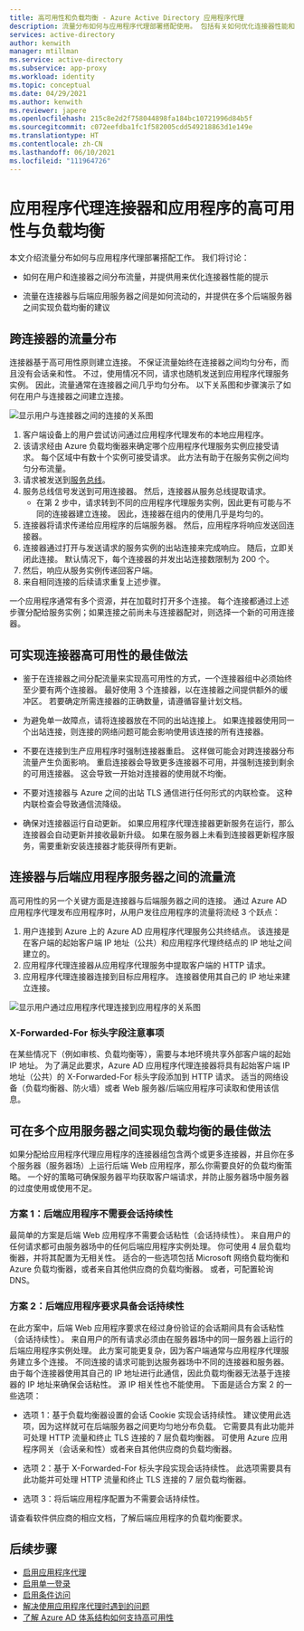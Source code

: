 ```yaml
---
title: 高可用性和负载均衡 - Azure Active Directory 应用程序代理
description: 流量分布如何与应用程序代理部署搭配使用。 包括有关如何优化连接器性能和对后端服务器使用负载均衡的提示。
services: active-directory
author: kenwith
manager: mtillman
ms.service: active-directory
ms.subservice: app-proxy
ms.workload: identity
ms.topic: conceptual
ms.date: 04/29/2021
ms.author: kenwith
ms.reviewer: japere
ms.openlocfilehash: 215c8e2d2f758044898fa184bc10721996d84b5f
ms.sourcegitcommit: c072eefdba1fc1f582005cdd549218863d1e149e
ms.translationtype: HT
ms.contentlocale: zh-CN
ms.lasthandoff: 06/10/2021
ms.locfileid: "111964726"
---
```

# <a name="high-availability-and-load-balancing-of-your-application-proxy-connectors-and-applications"></a>应用程序代理连接器和应用程序的高可用性与负载均衡

本文介绍流量分布如何与应用程序代理部署搭配工作。 我们将讨论：

- 如何在用户和连接器之间分布流量，并提供用来优化连接器性能的提示

- 流量在连接器与后端应用服务器之间是如何流动的，并提供在多个后端服务器之间实现负载均衡的建议

## <a name="traffic-distribution-across-connectors"></a>跨连接器的流量分布

连接器基于高可用性原则建立连接。 不保证流量始终在连接器之间均匀分布，而且没有会话亲和性。 不过，使用情况不同，请求也随机发送到应用程序代理服务实例。 因此，流量通常在连接器之间几乎均匀分布。 以下关系图和步骤演示了如何在用户与连接器之间建立连接。

![显示用户与连接器之间的连接的关系图](media/application-proxy-high-availability-load-balancing/application-proxy-connections.png)

1. 客户端设备上的用户尝试访问通过应用程序代理发布的本地应用程序。
2. 该请求经由 Azure 负载均衡器来确定哪个应用程序代理服务实例应接受请求。 每个区域中有数十个实例可接受请求。 此方法有助于在服务实例之间均匀分布流量。
3. 请求被发送到[服务总线](../../service-bus-messaging/index.yml)。
4. 服务总线信号发送到可用连接器。 然后，连接器从服务总线提取请求。
   - 在第 2 步中，请求转到不同的应用程序代理服务实例，因此更有可能与不同的连接器建立连接。 因此，连接器在组内的使用几乎是均匀的。
5. 连接器将请求传递给应用程序的后端服务器。 然后，应用程序将响应发送回连接器。
6. 连接器通过打开与发送请求的服务实例的出站连接来完成响应。 随后，立即关闭此连接。 默认情况下，每个连接器的并发出站连接数限制为 200 个。
7. 然后，响应从服务实例传递回客户端。
8. 来自相同连接的后续请求重复上述步骤。

一个应用程序通常有多个资源，并在加载时打开多个连接。 每个连接都通过上述步骤分配给服务实例；如果连接之前尚未与连接器配对，则选择一个新的可用连接器。


## <a name="best-practices-for-high-availability-of-connectors"></a>可实现连接器高可用性的最佳做法

- 鉴于在连接器之间分配流量来实现高可用性的方式，一个连接器组中必须始终至少要有两个连接器。 最好使用 3 个连接器，以在连接器之间提供额外的缓冲区。 若要确定所需连接器的正确数量，请遵循容量计划文档。

- 为避免单一故障点，请将连接器放在不同的出站连接上。 如果连接器使用同一个出站连接，则连接的网络问题可能会影响使用该连接的所有连接器。

- 不要在连接到生产应用程序时强制连接器重启。 这样做可能会对跨连接器分布流量产生负面影响。 重启连接器会导致更多连接器不可用，并强制连接到剩余的可用连接器。 这会导致一开始对连接器的使用就不均衡。

- 不要对连接器与 Azure 之间的出站 TLS 通信进行任何形式的内联检查。 这种内联检查会导致通信流降级。

- 确保对连接器运行自动更新。 如果应用程序代理连接器更新服务在运行，那么连接器会自动更新并接收最新升级。 如果在服务器上未看到连接器更新程序服务，需要重新安装连接器才能获得所有更新。

## <a name="traffic-flow-between-connectors-and-back-end-application-servers"></a>连接器与后端应用程序服务器之间的流量流

高可用性的另一个关键方面是连接器与后端服务器之间的连接。 通过 Azure AD 应用程序代理发布应用程序时，从用户发往应用程序的流量将流经 3 个跃点：

1. 用户连接到 Azure 上的 Azure AD 应用程序代理服务公共终结点。 该连接是在客户端的起始客户端 IP 地址（公共）和应用程序代理终结点的 IP 地址之间建立的。
2. 应用程序代理连接器从应用程序代理服务中提取客户端的 HTTP 请求。
3. 应用程序代理连接器连接到目标应用程序。 连接器使用其自己的 IP 地址来建立连接。

![显示用户通过应用程序代理连接到应用程序的关系图](media/application-proxy-high-availability-load-balancing/application-proxy-three-hops.png)

### <a name="x-forwarded-for-header-field-considerations"></a>X-Forwarded-For 标头字段注意事项
在某些情况下（例如审核、负载均衡等），需要与本地环境共享外部客户端的起始 IP 地址。 为了满足此要求，Azure AD 应用程序代理连接器将具有起始客户端 IP 地址（公共）的 X-Forwarded-For 标头字段添加到 HTTP 请求。 适当的网络设备（负载均衡器、防火墙）或者 Web 服务器/后端应用程序可读取和使用该信息。

## <a name="best-practices-for-load-balancing-among-multiple-app-servers"></a>可在多个应用服务器之间实现负载均衡的最佳做法
如果分配给应用程序代理应用程序的连接器组包含两个或更多连接器，并且你在多个服务器（服务器场）上运行后端 Web 应用程序，那么你需要良好的负载均衡策略。 一个好的策略可确保服务器平均获取客户端请求，并防止服务器场中服务器的过度使用或使用不足。
### <a name="scenario-1-back-end-application-does-not-require-session-persistence"></a>方案 1：后端应用程序不需要会话持续性
最简单的方案是后端 Web 应用程序不需要会话粘性（会话持续性）。 来自用户的任何请求都可由服务器场中的任何后端应用程序实例处理。 你可使用 4 层负载均衡器，并将其配置为无相关性。 适合的一些选项包括 Microsoft 网络负载均衡和 Azure 负载均衡器，或者来自其他供应商的负载均衡器。 或者，可配置轮询 DNS。
### <a name="scenario-2-back-end-application-requires-session-persistence"></a>方案 2：后端应用程序要求具备会话持续性
在此方案中，后端 Web 应用程序要求在经过身份验证的会话期间具有会话粘性（会话持续性）。 来自用户的所有请求必须由在服务器场中的同一服务器上运行的后端应用程序实例处理。
此方案可能更复杂，因为客户端通常与应用程序代理服务建立多个连接。 不同连接的请求可能到达服务器场中不同的连接器和服务器。 由于每个连接器使用其自己的 IP 地址进行此通信，因此负载均衡器无法基于连接器的 IP 地址来确保会话粘性。 源 IP 相关性也不能使用。
下面是适合方案 2 的一些选项：

- 选项 1：基于负载均衡器设置的会话 Cookie 实现会话持续性。 建议使用此选项，因为这样就可在后端服务器之间更均匀地分布负载。 它需要具有此功能并可处理 HTTP 流量和终止 TLS 连接的 7 层负载均衡器。 可使用 Azure 应用程序网关（会话亲和性）或者来自其他供应商的负载均衡器。

- 选项 2：基于 X-Forwarded-For 标头字段实现会话持续性。 此选项需要具有此功能并可处理 HTTP 流量和终止 TLS 连接的 7 层负载均衡器。  

- 选项 3：将后端应用程序配置为不需要会话持续性。

请查看软件供应商的相应文档，了解后端应用程序的负载均衡要求。

## <a name="next-steps"></a>后续步骤

- [启用应用程序代理](application-proxy-add-on-premises-application.md)
- [启用单一登录](application-proxy-configure-single-sign-on-with-kcd.md)
- [启用条件访问](./application-proxy-integrate-with-sharepoint-server.md)
- [解决使用应用程序代理时遇到的问题](application-proxy-troubleshoot.md)
- [了解 Azure AD 体系结构如何支持高可用性](../fundamentals/active-directory-architecture.md)
